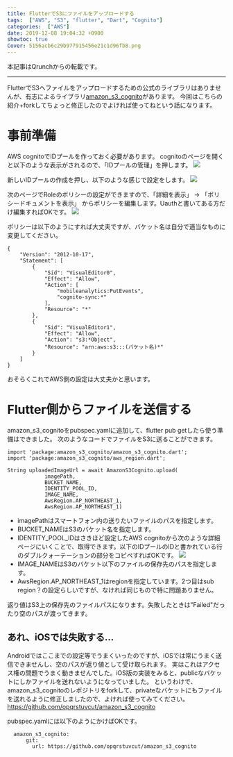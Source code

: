 ```yaml
---
title: FlutterでS3にファイルをアップロードする
tags:  ["AWS", "S3", "flutter", "Dart", "Cognito"]
categories:  ["AWS"]
date: 2019-12-08 19:04:32 +0900
showtoc: true
Cover: 5156acb6c29b977915456e21c1d96fb8.png
---
```


本記事はQrunchからの転載です。
___

FlutterでS3へファイルをアップロードするための公式のライブラリはありませんが、有志によるライブラリ[amazon_s3_cognito](https://pub.dev/packages/amazon_s3_cognito)があります。
今回はこちらの紹介+forkしてちょっと修正したのでよければ使ってねという話になります。

# 事前準備
AWS cognitoでIDプールを作っておく必要があります。
cognitoのページを開くと以下のような表示がされるので、「IDプールの管理」を押します。
![](51dca99b7523115a42a0e5331b29bba1.png)

新しいIDプールの作成を押し、以下のような感じで設定をします。
![](f29b36e4c772d25380ee184e5d4b7128.png)

次のページでRoleのポリシーの設定ができますので、「詳細を表示」 -> 「ポリシードキュメントを表示」 からポリシーを編集します。Uauthと書いてある方だけ編集すればOKです。
![](ec491a947954374fa40c7f89a030e67b.png)

ポリシーは以下のようにすれば大丈夫ですが、バケット名は自分で適当なものに変更してください。
```
{
    "Version": "2012-10-17",
    "Statement": [
        {
            "Sid": "VisualEditor0",
            "Effect": "Allow",
            "Action": [
                "mobileanalytics:PutEvents",
                "cognito-sync:*"
            ],
            "Resource": "*"
        },
        {
            "Sid": "VisualEditor1",
            "Effect": "Allow",
            "Action": "s3:*Object",
            "Resource": "arn:aws:s3:::(バケット名)*"
        }
    ]
}
```

おそらくこれでAWS側の設定は大丈夫かと思います。

# Flutter側からファイルを送信する
amazon_s3_cognitoをpubspec.yamlに追加して、flutter pub getしたら使う準備はできました。
次のようなコードでファイルをS3に送ることができます。
```
import 'package:amazon_s3_cognito/amazon_s3_cognito.dart';
import 'package:amazon_s3_cognito/aws_region.dart';

String uploadedImageUrl = await AmazonS3Cognito.upload(
            imagePath,
            BUCKET_NAME,
            IDENTITY_POOL_ID,
            IMAGE_NAME,
            AwsRegion.AP_NORTHEAST_1,
            AwsRegion.AP_NORTHEAST_1)
```
* imagePathはスマートフォン内の送りたいファイルのパスを指定します。
* BUCKET_NAMEはS3のバケット名を指定します。
* IDENTITY_POOL_IDはさきほど設定したAWS cognitoから次のような詳細ページにいくことで、取得できます。以下のIDプールのIDと書かれている行のダブルクォーテーションの部分をコピペすればOKです。
![](5156acb6c29b977915456e21c1d96fb8.png)
* IMAGE_NAMEはS3のバケット以下のファイルの保存先のパスを指定します。
* AwsRegion.AP_NORTHEAST_1はregionを指定しています。2つ目はsub region？の設定らしいですが、なければ同じもので特に問題ありません。

返り値はS3上の保存先のファイルパスになります。失敗したときは"Failed"だったり空のパスが渡ってきます。

## あれ、iOSでは失敗する…
Androidではここまでの設定等でうまくいったのですが、iOSでは常にうまく送信できませんし、空のパスが返り値として受け取られます。
実はこれはアクセス権の問題でうまく動きませんでした。iOS版の実装をみると、publicなバケットにしかファイルを送れないようになっていました。
というわけで、amazon_s3_cognitoのレポジトリをforkして、privateなバケットにもファイルを送れるように修正しましたので、よければ使ってみてください。
https://github.com/opqrstuvcut/amazon_s3_cognito

pubspec.yamlには以下のようにかけばOKです。
```
  amazon_s3_cognito:
      git:
        url: https://github.com/opqrstuvcut/amazon_s3_cognito
```

